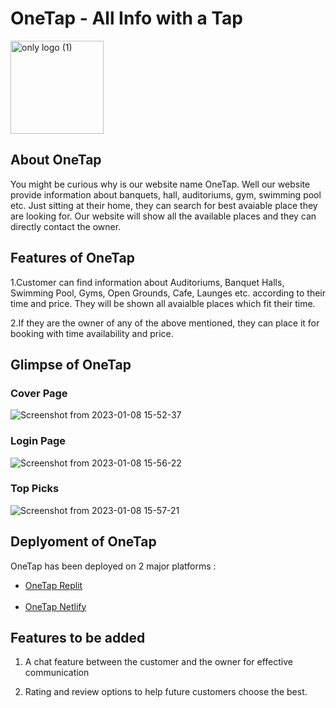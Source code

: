 # OneTap - All Info with a Tap

<img width="149" alt="only logo (1)" src="https://user-images.githubusercontent.com/100759293/211190034-89b6e797-51f8-4c5f-941d-4a4bdae9a1f5.png">

## About OneTap
You might be curious why is our website name OneTap. Well our website provide information about banquets, hall, auditoriums, gym, swimming pool etc.
Just sitting at their home, they can search for best avaiable place they are looking for. Our website will show all the available places and they can 
directly contact the owner.

## Features of OneTap
1.Customer can find information about  Auditoriums, Banquet Halls, Swimming Pool, Gyms, Open Grounds, Cafe, Launges etc. 
according to their time and price. They will be shown all avaialble places which fit their time.

2.If they are the owner of any of the above mentioned, they can place it for booking with time availability and price.

## Glimpse of OneTap

### Cover Page
![Screenshot from 2023-01-08 15-52-37](https://user-images.githubusercontent.com/100759293/211190958-0f6b0613-20bc-4e2c-8577-e7b2657ae4e4.png)

### Login Page
![Screenshot from 2023-01-08 15-56-22](https://user-images.githubusercontent.com/100759293/211191097-8f907e02-048c-4d35-8e92-419b62823612.png)

### Top Picks
![Screenshot from 2023-01-08 15-57-21](https://user-images.githubusercontent.com/100759293/211191159-33e5b642-01eb-4913-9f19-3dd3fa1968ff.png)

## Deplyoment of OneTap

OneTap has been deployed on 2 major platforms :<br/>
<ul><li><a href="https://onetap-for-replit.nikhilaks.repl.co/">OneTap Replit</a></li>
</br>
<li><a href="https://onetap1234.netlify.app/">OneTap Netlify</a></li></ul>


## Features to  be added 
1. A chat feature between the customer and the owner for effective communication

2. Rating and review options to help future customers choose the best.

